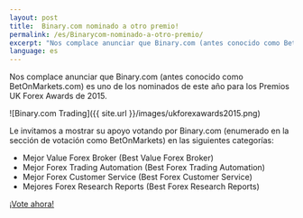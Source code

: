 ```yaml
---
layout: post
title:  Binary.com nominado a otro premio!
permalink: /es/Binarycom-nominado-a-otro-premio/
excerpt: "Nos complace anunciar que Binary.com (antes conocido como BetOnMarkets.com) es uno de los nominados de este año para los Premios UK Forex Awards de..."
language: es
---
```


Nos complace anunciar que Binary.com (antes conocido como BetOnMarkets.com) es uno de los nominados de este año para los Premios UK Forex Awards de 2015.

![Binary.com Trading]({{ site.url }}/images/ukforexawards2015.png)

Le invitamos a mostrar su apoyo votando por Binary.com (enumerado en la sección de votación como BetOnMarkets) en las siguientes categorías:

* Mejor Value Forex Broker (Best Value Forex Broker)
* Mejor Forex Trading Automation (Best Forex Trading Automation)
* Mejor Forex Customer Service (Best Forex Customer Service)
* Mejores Forex Research Reports (Best Forex Research Reports)

[¡Vote ahora!](http://info.binary.com/ukfxawards15)
